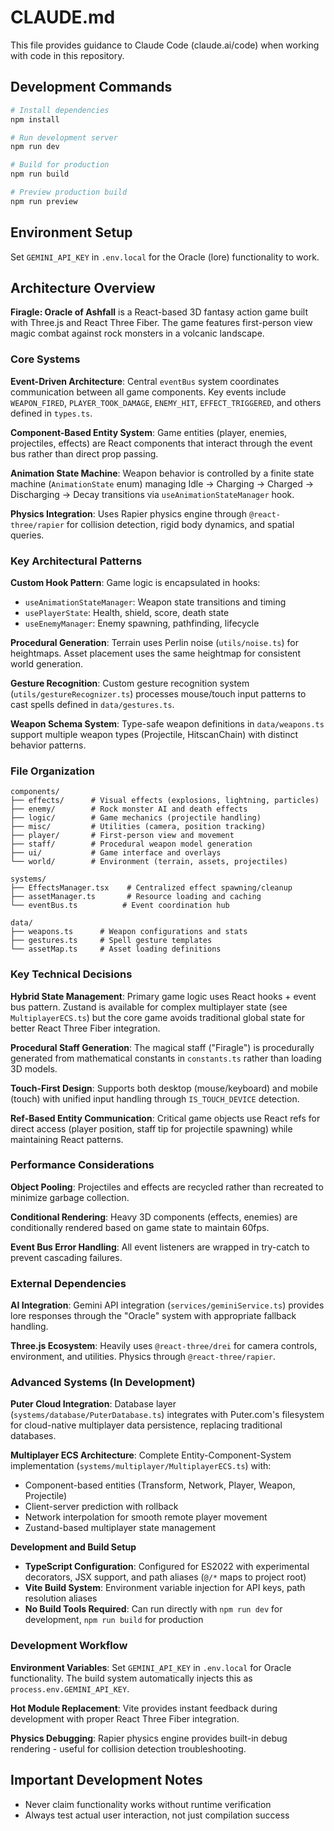 # CLAUDE.md

This file provides guidance to Claude Code (claude.ai/code) when working with code in this repository.

## Development Commands

```bash
# Install dependencies
npm install

# Run development server
npm run dev

# Build for production
npm run build

# Preview production build
npm run preview
```

## Environment Setup

Set `GEMINI_API_KEY` in `.env.local` for the Oracle (lore) functionality to work.

## Architecture Overview

**Firagle: Oracle of Ashfall** is a React-based 3D fantasy action game built with Three.js and React Three Fiber. The game features first-person view magic combat against rock monsters in a volcanic landscape.

### Core Systems

**Event-Driven Architecture**: Central `eventBus` system coordinates communication between all game components. Key events include `WEAPON_FIRED`, `PLAYER_TOOK_DAMAGE`, `ENEMY_HIT`, `EFFECT_TRIGGERED`, and others defined in `types.ts`.

**Component-Based Entity System**: Game entities (player, enemies, projectiles, effects) are React components that interact through the event bus rather than direct prop passing.

**Animation State Machine**: Weapon behavior is controlled by a finite state machine (`AnimationState` enum) managing Idle → Charging → Charged → Discharging → Decay transitions via `useAnimationStateManager` hook.

**Physics Integration**: Uses Rapier physics engine through `@react-three/rapier` for collision detection, rigid body dynamics, and spatial queries.

### Key Architectural Patterns

**Custom Hook Pattern**: Game logic is encapsulated in hooks:
- `useAnimationStateManager`: Weapon state transitions and timing
- `usePlayerState`: Health, shield, score, death state
- `useEnemyManager`: Enemy spawning, pathfinding, lifecycle

**Procedural Generation**: Terrain uses Perlin noise (`utils/noise.ts`) for heightmaps. Asset placement uses the same heightmap for consistent world generation.

**Gesture Recognition**: Custom gesture recognition system (`utils/gestureRecognizer.ts`) processes mouse/touch input patterns to cast spells defined in `data/gestures.ts`.

**Weapon Schema System**: Type-safe weapon definitions in `data/weapons.ts` support multiple weapon types (Projectile, HitscanChain) with distinct behavior patterns.

### File Organization

```
components/
├── effects/      # Visual effects (explosions, lightning, particles)
├── enemy/        # Rock monster AI and death effects  
├── logic/        # Game mechanics (projectile handling)
├── misc/         # Utilities (camera, position tracking)
├── player/       # First-person view and movement
├── staff/        # Procedural weapon model generation
├── ui/           # Game interface and overlays
└── world/        # Environment (terrain, assets, projectiles)

systems/
├── EffectsManager.tsx    # Centralized effect spawning/cleanup
├── assetManager.ts       # Resource loading and caching  
└── eventBus.ts          # Event coordination hub

data/
├── weapons.ts      # Weapon configurations and stats
├── gestures.ts     # Spell gesture templates
└── assetMap.ts     # Asset loading definitions
```

### Key Technical Decisions

**Hybrid State Management**: Primary game logic uses React hooks + event bus pattern. Zustand is available for complex multiplayer state (see `MultiplayerECS.ts`) but the core game avoids traditional global state for better React Three Fiber integration.

**Procedural Staff Generation**: The magical staff ("Firagle") is procedurally generated from mathematical constants in `constants.ts` rather than loading 3D models.

**Touch-First Design**: Supports both desktop (mouse/keyboard) and mobile (touch) with unified input handling through `IS_TOUCH_DEVICE` detection.

**Ref-Based Entity Communication**: Critical game objects use React refs for direct access (player position, staff tip for projectile spawning) while maintaining React patterns.

### Performance Considerations

**Object Pooling**: Projectiles and effects are recycled rather than recreated to minimize garbage collection.

**Conditional Rendering**: Heavy 3D components (effects, enemies) are conditionally rendered based on game state to maintain 60fps.

**Event Bus Error Handling**: All event listeners are wrapped in try-catch to prevent cascading failures.

### External Dependencies

**AI Integration**: Gemini API integration (`services/geminiService.ts`) provides lore responses through the "Oracle" system with appropriate fallback handling.

**Three.js Ecosystem**: Heavily uses `@react-three/drei` for camera controls, environment, and utilities. Physics through `@react-three/rapier`.

### Advanced Systems (In Development)

**Puter Cloud Integration**: Database layer (`systems/database/PuterDatabase.ts`) integrates with Puter.com's filesystem for cloud-native multiplayer data persistence, replacing traditional databases.

**Multiplayer ECS Architecture**: Complete Entity-Component-System implementation (`systems/multiplayer/MultiplayerECS.ts`) with:
- Component-based entities (Transform, Network, Player, Weapon, Projectile)
- Client-server prediction with rollback
- Network interpolation for smooth remote player movement  
- Zustand-based multiplayer state management

**Development and Build Setup**

- **TypeScript Configuration**: Configured for ES2022 with experimental decorators, JSX support, and path aliases (`@/*` maps to project root)
- **Vite Build System**: Environment variable injection for API keys, path resolution aliases
- **No Build Tools Required**: Can run directly with `npm run dev` for development, `npm run build` for production

### Development Workflow

**Environment Variables**: Set `GEMINI_API_KEY` in `.env.local` for Oracle functionality. The build system automatically injects this as `process.env.GEMINI_API_KEY`.

**Hot Module Replacement**: Vite provides instant feedback during development with proper React Three Fiber integration.

**Physics Debugging**: Rapier physics engine provides built-in debug rendering - useful for collision detection troubleshooting.

## Important Development Notes

- Never claim functionality works without runtime verification
- Always test actual user interaction, not just compilation success